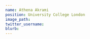 ```yaml
---
name: Athena Akrami
position: University College London
image_path:
twitter_username:
blurb:
---
```

